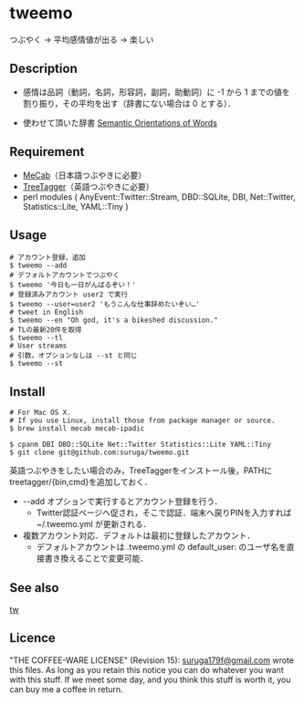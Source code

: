 tweemo
====

つぶやく -> 平均感情値が出る -> 楽しい

## Description

* 感情は品詞（動詞，名詞，形容詞，副詞，助動詞）に -1 から 1 までの値を割り振り，その平均を出す（辞書にない場合は 0 とする）．

* 使わせて頂いた辞書 [Semantic Orientations of Words](http://www.lr.pi.titech.ac.jp/~takamura/pndic_en.html)

## Requirement

* [MeCab](https://code.google.com/p/mecab/)（日本語つぶやきに必要）
* [TreeTagger](http://www.cis.uni-muenchen.de/~schmid/tools/TreeTagger/)（英語つぶやきに必要）
* perl modules ( AnyEvent::Twitter::Stream, DBD::SQLite, DBI, Net::Twitter, Statistics::Lite, YAML::Tiny )

## Usage

```
# アカウント登録，追加
$ tweemo --add
# デフォルトアカウントでつぶやく
$ tweemo '今日も一日がんばるぞい！'
# 登録済みアカウント user2 で実行
$ tweemo --user=user2 'もうこんな仕事辞めたいぞい…'
# tweet in English
$ tweemo --en "Oh god, it's a bikeshed discussion."
# TLの最新20件を取得
$ tweemo --tl
# User streams
# 引数，オプションなしは --st と同じ
$ tweemo --st
```

## Install

```
# For Mac OS X.
# If you use Linux, install those from package manager or source.
$ brew install mecab mecab-ipadic

$ cpanm DBI DBD::SQLite Net::Twitter Statistics::Lite YAML::Tiny
$ git clone git@github.com:suruga/tweemo.git
```
英語つぶやきをしたい場合のみ，TreeTaggerをインストール後，PATHにtreetagger/{bin,cmd}を追加しておく．

* --add オプションで実行するとアカウント登録を行う．
    * Twitter認証ページへ促され，そこで認証．端末へ戻りPINを入力すれば ~/.tweemo.yml が更新される．
* 複数アカウント対応．デフォルトは最初に登録したアカウント．
    * デフォルトアカウントは .tweemo.yml の default_user: のユーザ名を直接書き換えることで変更可能．

## See also

[tw](https://github.com/shokai/tw)

## Licence

"THE COFFEE-WARE LICENSE" (Revision 15):
<suruga179f@gmail.com> wrote this files.  As long as you retain this notice
you can do whatever you want with this stuff. If we meet some day, and you
think this stuff is worth it, you can buy me a coffee in return.
